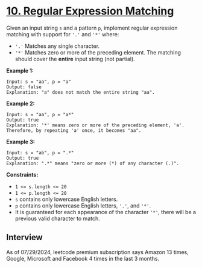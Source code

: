 # [10. Regular Expression Matching](https://leetcode.com/problems/regular-expression-matching/)

Given an input string `s` and a pattern `p`, implement regular expression matching with support for `'.'` and `'*'` where:
* `'.'` Matches any single character.​​​​
* `'*'` Matches zero or more of the preceding element.
The matching should cover the **entire** input string (not partial).

**Example 1:**
```
Input: s = "aa", p = "a"
Output: false
Explanation: "a" does not match the entire string "aa".
```

**Example 2:**
```
Input: s = "aa", p = "a*"
Output: true
Explanation: '*' means zero or more of the preceding element, 'a'. Therefore, by repeating 'a' once, it becomes "aa".
```

**Example 3:**
```
Input: s = "ab", p = ".*"
Output: true
Explanation: ".*" means "zero or more (*) of any character (.)".
```

**Constraints:**
* `1 <= s.length <= 20`
* `1 <= p.length <= 20`
* `s` contains only lowercase English letters.
* `p` contains only lowercase English letters, `'.'`, and `'*'`.
* It is guaranteed for each appearance of the character `'*'`, there will be a previous valid character to match.

## Interview
As of 07/29/2024, leetcode premium subscription says Amazon 13 times, Google, Microsoft and Facebook 4 times in the last 3 months.
